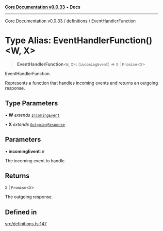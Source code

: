 [**Core Documentation v0.0.33**](../../README.md) • **Docs**

***

[Core Documentation v0.0.33](../../modules.md) / [definitions](../README.md) / EventHandlerFunction

# Type Alias: EventHandlerFunction()\<W, X\>

> **EventHandlerFunction**\<`W`, `X`\>: (`incomingEvent`) => `X` \| `Promise`\<`X`\>

EventHandlerFunction.

Represents a function that handles incoming events and returns an outgoing response.

## Type Parameters

• **W** *extends* [`IncomingEvent`](../../events/IncomingEvent/classes/IncomingEvent.md)

• **X** *extends* [`OutgoingResponse`](../../events/OutgoingResponse/classes/OutgoingResponse.md)

## Parameters

• **incomingEvent**: `W`

The incoming event to handle.

## Returns

`X` \| `Promise`\<`X`\>

The outgoing response.

## Defined in

[src/definitions.ts:147](https://github.com/stonemjs/core/blob/077f74fd791b5cd8637e1ab41cbefa238af9d384/src/definitions.ts#L147)
